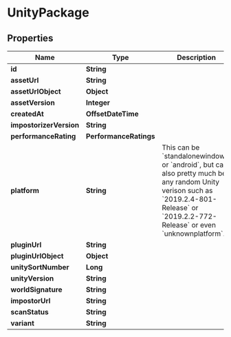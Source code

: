

# UnityPackage



## Properties

| Name | Type | Description | Notes |
|------------ | ------------- | ------------- | -------------|
|**id** | **String** |  |  |
|**assetUrl** | **String** |  |  [optional] |
|**assetUrlObject** | **Object** |  |  [optional] |
|**assetVersion** | **Integer** |  |  |
|**createdAt** | **OffsetDateTime** |  |  [optional] |
|**impostorizerVersion** | **String** |  |  [optional] |
|**performanceRating** | **PerformanceRatings** |  |  [optional] |
|**platform** | **String** | This can be &#x60;standalonewindows&#x60; or &#x60;android&#x60;, but can also pretty much be any random Unity verison such as &#x60;2019.2.4-801-Release&#x60; or &#x60;2019.2.2-772-Release&#x60; or even &#x60;unknownplatform&#x60;. |  |
|**pluginUrl** | **String** |  |  [optional] |
|**pluginUrlObject** | **Object** |  |  [optional] |
|**unitySortNumber** | **Long** |  |  [optional] |
|**unityVersion** | **String** |  |  |
|**worldSignature** | **String** |  |  [optional] |
|**impostorUrl** | **String** |  |  [optional] |
|**scanStatus** | **String** |  |  [optional] |
|**variant** | **String** |  |  [optional] |



